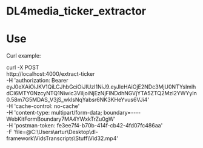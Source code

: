 # DL4media_ticker_extractor
# Use

Curl example:

curl -X POST \
  http://localhost:4000/extract-ticker \
  -H 'authorization: Bearer eyJ0eXAiOiJKV1QiLCJhbGciOiJIUzI1NiJ9.eyJleHAiOjE2NDc3MjU0NTYsImlhdCI6MTY0NzcyNTQ1Niwic3ViIjoiNjEzNjFlNDdhNGVjYTA5ZTQ2MzI2YWYyIn0.58m7G5MDAS_V3jS_wklsNqYabsr6NK3KHeYvus6VJi4' \
  -H 'cache-control: no-cache' \
  -H 'content-type: multipart/form-data; boundary=----WebKitFormBoundary7MA4YWxkTrZu0gW' \
  -H 'postman-token: fe3ee7f4-b70b-414f-cb42-4fd07fc486aa' \
  -F 'file=@C:\Users\artur\Desktop\dl-framework\VidsTranscripts\Stuff\Vid32.mp4'
